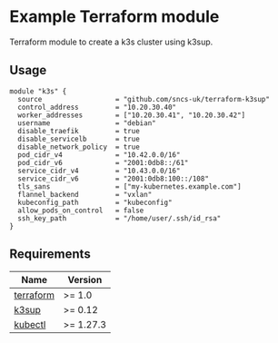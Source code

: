 # Example Terraform module

Terraform module to create a k3s cluster using k3sup.

## Usage

```hcl
module "k3s" {
  source                  = "github.com/sncs-uk/terraform-k3sup"
  control_address         = "10.20.30.40"
  worker_addresses        = ["10.20.30.41", "10.20.30.42"]
  username                = "debian"
  disable_traefik         = true
  disable_servicelb       = true
  disable_network_policy  = true
  pod_cidr_v4             = "10.42.0.0/16"
  pod_cidr_v6             = "2001:0db8::/61"
  service_cidr_v4         = "10.43.0.0/16"
  service_cidr_v6         = "2001:0db8:100::/108"
  tls_sans                = ["my-kubernetes.example.com"]
  flannel_backend         = "vxlan"
  kubeconfig_path         = "kubeconfig"
  allow_pods_on_control   = false
  ssh_key_path            = "/home/user/.ssh/id_rsa"
}
```

## Requirements

| Name | Version |
|------|---------|
| <a name="requirement_terraform"></a> [terraform](#requirement\_terraform) | >= 1.0 |
| <a name="requirement_k3sup"></a> [k3sup](#requirement\_k3sup) | >= 0.12 |
| <a name="requirement_kubectl"></a> [kubectl](#requirement\_kubectl) | >= 1.27.3 |
